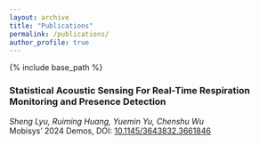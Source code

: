 ```yaml
---
layout: archive
title: "Publications"
permalink: /publications/
author_profile: true
---
```


<!-- {% if author.googlescholar %}
  You can also find my articles on <u><a href="{{author.googlescholar}}">my Google Scholar profile</a>.</u>
{% endif %} -->

{% include base_path %}

<!-- {% for post in site.publications reversed %}
  {% include archive-single.html %}
{% endfor %} -->
### Statistical Acoustic Sensing For Real-Time Respiration Monitoring and Presence Detection

_Sheng Lyu, Ruiming Huang, Yuemin Yu, Chenshu Wu_  
Mobisys’ 2024 Demos, DOI: [10.1145/3643832.3661846](https://doi.org/10.1145/3643832.3661846)
